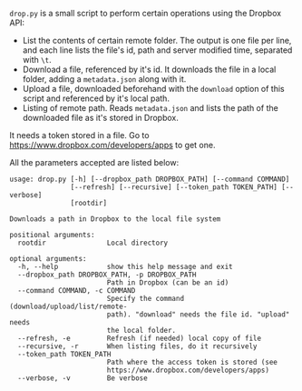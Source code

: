 
`drop.py` is a small script to perform certain operations using the Dropbox API:

- List the contents of certain remote folder. The output is one file per line, and each line lists the file's id, path and server modified time, separated with `\t`.
- Download a file, referenced by it's id. It downloads the file in a local folder, adding a `metadata.json` along with it.
- Upload a file, downloaded beforehand with the `download` option of this script and referenced by it's local path.
- Listing of remote path. Reads `metadata.json` and lists the path of the downloaded file as it's stored in Dropbox.

It needs a token stored in a file. Go to <https://www.dropbox.com/developers/apps> to get one.

All the parameters accepted are listed below:

```
usage: drop.py [-h] [--dropbox_path DROPBOX_PATH] [--command COMMAND]
               [--refresh] [--recursive] [--token_path TOKEN_PATH] [--verbose]
               [rootdir]

Downloads a path in Dropbox to the local file system

positional arguments:
  rootdir               Local directory

optional arguments:
  -h, --help            show this help message and exit
  --dropbox_path DROPBOX_PATH, -p DROPBOX_PATH
                        Path in Dropbox (can be an id)
  --command COMMAND, -c COMMAND
                        Specify the command (download/upload/list/remote-
                        path). "download" needs the file id. "upload" needs
                        the local folder.
  --refresh, -e         Refresh (if needed) local copy of file
  --recursive, -r       When listing files, do it recursively
  --token_path TOKEN_PATH
                        Path where the access token is stored (see
                        https://www.dropbox.com/developers/apps)
  --verbose, -v         Be verbose
```